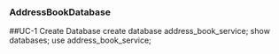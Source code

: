 ### AddressBookDatabase

##UC-1 Create Database
create database address_book_service;
show databases;
use address_book_service;

